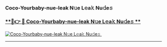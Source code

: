 ### Coco-Yourbaby-nue-leak N𝚞e L𝚎a𝚔 Nu𝚍e𝚜   

### [ **🔗👉 🔴 Coco-Yourbaby-nue-leak N𝚞e L𝚎a𝚔 Nu𝚍e𝚜 **](https://taap.it/xNRuk4)  

[![Coco-Yourbaby-nue-leak N𝚞e L𝚎a𝚔 Nu𝚍e𝚜 ](https://i.imgur.com/0qMVB7G.gif)](https://taap.it/xNRuk4)  

___  
